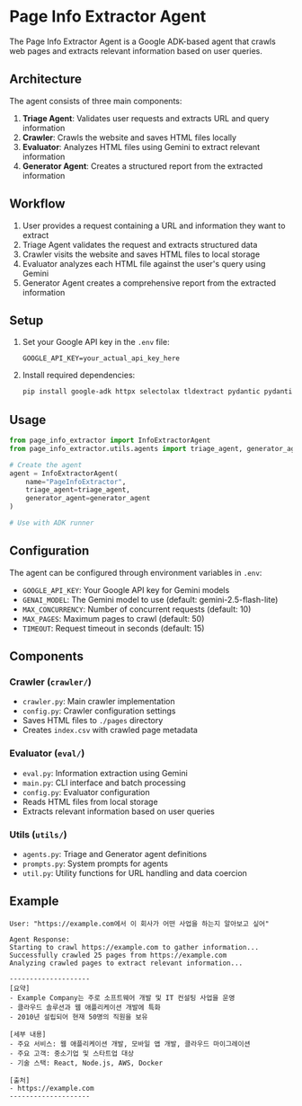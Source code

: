 # Page Info Extractor Agent

The Page Info Extractor Agent is a Google ADK-based agent that crawls web pages and extracts relevant information based on user queries.

## Architecture

The agent consists of three main components:

1. **Triage Agent**: Validates user requests and extracts URL and query information
2. **Crawler**: Crawls the website and saves HTML files locally
3. **Evaluator**: Analyzes HTML files using Gemini to extract relevant information
4. **Generator Agent**: Creates a structured report from the extracted information

## Workflow

1. User provides a request containing a URL and information they want to extract
2. Triage Agent validates the request and extracts structured data
3. Crawler visits the website and saves HTML files to local storage
4. Evaluator analyzes each HTML file against the user's query using Gemini
5. Generator Agent creates a comprehensive report from the extracted information

## Setup

1. Set your Google API key in the `.env` file:
   ```
   GOOGLE_API_KEY=your_actual_api_key_here
   ```

2. Install required dependencies:
   ```bash
   pip install google-adk httpx selectolax tldextract pydantic pydantic-settings
   ```

## Usage

```python
from page_info_extractor import InfoExtractorAgent
from page_info_extractor.utils.agents import triage_agent, generator_agent

# Create the agent
agent = InfoExtractorAgent(
    name="PageInfoExtractor",
    triage_agent=triage_agent,
    generator_agent=generator_agent
)

# Use with ADK runner
```

## Configuration

The agent can be configured through environment variables in `.env`:

- `GOOGLE_API_KEY`: Your Google API key for Gemini models
- `GENAI_MODEL`: The Gemini model to use (default: gemini-2.5-flash-lite)
- `MAX_CONCURRENCY`: Number of concurrent requests (default: 10)
- `MAX_PAGES`: Maximum pages to crawl (default: 50)
- `TIMEOUT`: Request timeout in seconds (default: 15)

## Components

### Crawler (`crawler/`)
- `crawler.py`: Main crawler implementation
- `config.py`: Crawler configuration settings
- Saves HTML files to `./pages` directory
- Creates `index.csv` with crawled page metadata

### Evaluator (`eval/`)
- `eval.py`: Information extraction using Gemini
- `main.py`: CLI interface and batch processing
- `config.py`: Evaluator configuration
- Reads HTML files from local storage
- Extracts relevant information based on user queries

### Utils (`utils/`)
- `agents.py`: Triage and Generator agent definitions
- `prompts.py`: System prompts for agents
- `util.py`: Utility functions for URL handling and data coercion

## Example

```
User: "https://example.com에서 이 회사가 어떤 사업을 하는지 알아보고 싶어"

Agent Response:
Starting to crawl https://example.com to gather information...
Successfully crawled 25 pages from https://example.com
Analyzing crawled pages to extract relevant information...

--------------------
[요약]
- Example Company는 주로 소프트웨어 개발 및 IT 컨설팅 사업을 운영
- 클라우드 솔루션과 웹 애플리케이션 개발에 특화
- 2010년 설립되어 현재 50명의 직원을 보유

[세부 내용]
- 주요 서비스: 웹 애플리케이션 개발, 모바일 앱 개발, 클라우드 마이그레이션
- 주요 고객: 중소기업 및 스타트업 대상
- 기술 스택: React, Node.js, AWS, Docker

[출처]
- https://example.com
--------------------
```